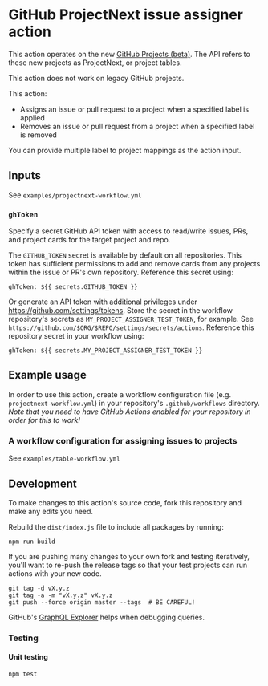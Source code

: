 # GitHub ProjectNext issue assigner action

This action operates on the new [GitHub Projects (beta)](https://docs.github.com/en/issues/trying-out-the-new-projects-experience/about-projects). The API refers to these new projects as ProjectNext, or project tables.

This action does not work on legacy GitHub projects.

This action:
  - Assigns an issue or pull request to a project when a specified label is applied
  - Removes an issue or pull request from a project when a specified label is removed

You can provide multiple label to project mappings as the action input.

## Inputs

See `examples/projectnext-workflow.yml`

### `ghToken`

Specify a secret GitHub API token with access to read/write issues, PRs, and project cards for the target project and repo.

The `GITHUB_TOKEN` secret is available by default on all repositories. This token has sufficient permissions to add and remove cards from any projects within the issue or PR's own repository. Reference this secret using:

```
ghToken: ${{ secrets.GITHUB_TOKEN }}
```

Or generate an API token with additional privileges under https://github.com/settings/tokens. Store the secret in the workflow repository's secrets as `MY_PROJECT_ASSIGNER_TEST_TOKEN`, for example. See `https://github.com/$ORG/$REPO/settings/secrets/actions`. Reference this repository secret in your workflow using:

```
ghToken: ${{ secrets.MY_PROJECT_ASSIGNER_TEST_TOKEN }}
```


## Example usage

In order to use this action, create a workflow configuration file (e.g. `projectnext-workflow.yml`) in your repository's `.github/workflows` directory. *Note that you need to have GitHub Actions enabled for your repository in order for this to work!*

### A workflow configuration for assigning issues to projects

See `examples/table-workflow.yml`

## Development

To make changes to this action's source code, fork this repository and make any edits you need.

Rebuild the `dist/index.js` file to include all packages by running:
```
npm run build
```

If you are pushing many changes to your own fork and testing iteratively, you'll want to re-push the release tags so that your test projects can run actions with your new code.
```
git tag -d vX.y.z
git tag -a -m "vX.y.z" vX.y.z
git push --force origin master --tags  # BE CAREFUL!
```

GitHub's [GraphQL Explorer](https://docs.github.com/en/graphql/overview/explorer) helps when debugging queries.

### Testing

#### Unit testing
```
npm test
```
